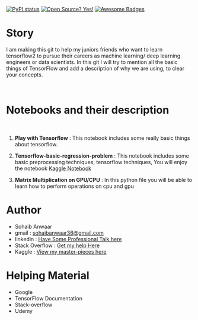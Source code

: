 [![PyPI status](https://img.shields.io/pypi/status/ansicolortags.svg)](https://pypi.python.org/pypi/ansicolortags/)
[![Open Source? Yes!](https://badgen.net/badge/Open%20Source%20%3F/Yes%21/blue?icon=github)](https://github.com/Naereen/badges/)
[![Awesome Badges](https://img.shields.io/badge/badges-awesome-green.svg)](https://github.com/Naereen/badges)


# Story

I am making this git to help my juniors friends who want to learn tensorflow2 to pursue their careers as machine learning/ deep learning engineers or data scientists. In this git I will try to mention all the basic things of TensorFlow and add a description of why we are using, to clear your concepts.

<br>

# Notebooks and their description
<br>

1. **Play with Tensorflow** : This notebook includes some really basic things about tensorflow.

1. **Tensorflow-basic-regression-problem** : This notebook includes some basic preprocessing techniques, tensorflow techniques, You will enjoy the notebook [Kaggle Notebook](https://www.kaggle.com/sohaibanwaar1203/notebookd8cde12884)

2. **Matrix Multiplication on GPU/CPU** : In this python file you will be able to learn how to perform operations on cpu and gpu


# Author 

* Sohaib Anwaar
* gmail          : sohaibanwaar36@gmail.com
* linkedin       : [Have Some Professional Talk here](https://www.linkedin.com/in/sohaib-anwaar-4b7ba1187/)
* Stack Overflow : [Get my help Here](https://stackoverflow.com/users/7959545/sohaib-anwaar)
* Kaggle         : [View my master-pieces here](https://www.kaggle.com/sohaibanwaar1203)

# Helping Material

* Google
* TensorFlow Documentation
* Stack-overflow
* Udemy 
